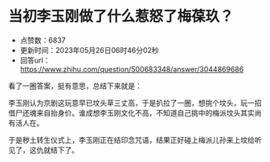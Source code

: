 # 当初李玉刚做了什么惹怒了梅葆玖？
- 点赞数：6837
- 更新时间：2023年05月26日06时46分02秒
- 回答url：https://www.zhihu.com/question/500683348/answer/3044869686
<body>
 <p data-pid="yVGb85_d">看了一圈答案，挺有意思，总结下来就是：</p>
 <p data-pid="u0bQ2i2_">李玉刚认为京剧这玩意早已坟头草三丈高，于是扒拉了一圈，想挑个坟头，玩一招借尸还魂来自抬身价。谁成想李玉刚文化不高，不知道自己挑中的梅派坟头其实尚有活人在。</p>
 <p data-pid="IiU1j6Qx">于是秽土转生仪式上，李玉刚正在结印念咒语，结果正好碰上梅派儿孙来上坟给听见了，这仇就结下了。</p>
</body>